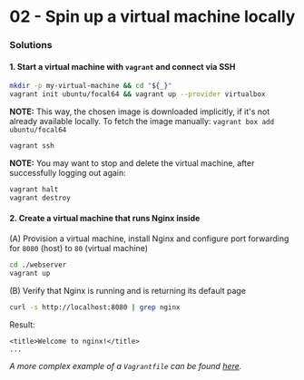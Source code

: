 02 - Spin up a virtual machine locally
======================================


### Solutions

#### 1. Start a virtual machine with `vagrant` and connect via SSH

```bash
mkdir -p my-virtual-machine && cd "${_}"
vagrant init ubuntu/focal64 && vagrant up --provider virtualbox
```

__NOTE:__ This way, the chosen image is downloaded implicitly, if it's not already available
locally. To fetch the image manually: `vagrant box add ubuntu/focal64`

```bash
vagrant ssh
```

__NOTE:__ You may want to stop and delete the virtual machine, after successfully logging out again:

```bash
vagrant halt
vagrant destroy
```


#### 2. Create a virtual machine that runs Nginx inside

(A) Provision a virtual machine, install Nginx and configure port forwarding for `8080` (host) to `80` (virtual machine)

```bash
cd ./webserver
vagrant up
```

(B) Verify that Nginx is running and is returning its default page

```bash
curl -s http://localhost:8080 | grep nginx
```

Result:
```
<title>Welcome to nginx!</title>
...
```

*A more complex example of a `Vagrantfile` can be found [here](./../../../scenarios/ansible/environments/local/Vagrantfile).*
